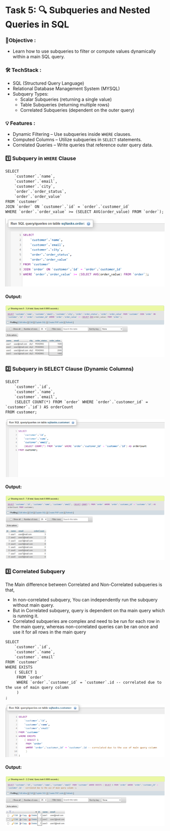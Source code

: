 
# Task 5: 🔍 Subqueries and Nested Queries in SQL

### 🎯Objective :

- Learn how to use subqueries to filter or compute values dynamically within a main SQL query.

###  🛠️ TechStack :

- SQL (Structured Query Language)
- Relational Database Management System (MYSQL)
- Subquery Types: 
  - Scalar Subqueries (returning a single value)  
  - Table Subqueries (returning multiple rows)  
  - Correlated Subqueries (dependent on the outer query)


### 💡 Features :

- Dynamic Filtering – Use subqueries inside `WHERE` clauses.
- Computed Columns – Utilize subqueries in `SELECT` statements.   
- Correlated Queries – Write queries that reference outer query data.  
 

### 1️⃣ Subquery in `WHERE` Clause  

```
SELECT 
	`customer`.`name`, 
    `customer`.`email`,
    `customer`.`city`, 
    `order`.`order_status`, 
    `order`.`order_value`
FROM `customer`
JOIN `order` ON `customer`.`id` = `order`.`customer_id`
WHERE `order`.`order_value` >= (SELECT AVG(order_value) FROM `order`);

```
![View 1](./images/image1.png)

#### Output: 

![View 2](./images/image2.png)


### 2️⃣ Subquery in SELECT Clause (Dynamic Columns)

```
SELECT 
	`customer`.`id`,
	`customer`.`name`,
    `customer`.`email`,
    (SELECT COUNT(*) FROM `order` WHERE `order`.`customer_id` = `customer`.`id`) AS orderCount
FROM customer;

```
![View 3](./images/image3.png)

#### Output:

![View 4](./images/image4.png)


### 3️⃣ Correlated Subquery

The Main difference between Correlated and Non-Correlated subqueries is that,
- In non-correlated subquery, You can independently run the subquery without main query.
- But in Correlated subquery, query is dependent on tha main query which is running it.
- Correlated subqueries are complex and need to be run for each row in the main query, whereas non-correlated queries can be ran once and use it for all rows in the main query

```
SELECT 
	`customer`.`id`,
    `customer`.`name`,
    `customer`.`email`
FROM `customer`
WHERE EXISTS 
	( SELECT 1 
     FROM `order`
     WHERE `order`.`customer_id` = `customer`.id -- correlated due to the use of main query column
     )
;

```
![View 5](./images/image5.png)

#### Output:

![View 6](./images/image6.png)